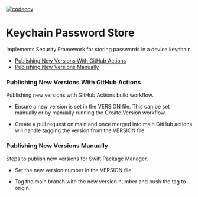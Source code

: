 [![codecov](https://codecov.io/gh/CruGlobal/keychain-password-store-ios/branch/main/graph/badge.svg)](https://codecov.io/gh/CruGlobal/keychain-password-store-ios)

Keychain Password Store
=======================

Implements Security Framework for storing passwords in a device keychain.

- [Publishing New Versions With GitHub Actions](#publishing-new-versions-with-github-actions)
- [Publishing New Versions Manually](#publishing-new-versions-manually)

### Publishing New Versions With GitHub Actions

Publishing new versions with GitHub Actions build workflow.

- Ensure a new version is set in the VERSION file.  This can be set manually or by manually running the Create Version workflow.

- Create a pull request on main and once merged into main GitHub actions will handle tagging the version from the VERSION file.

### Publishing New Versions Manually

Steps to publish new versions for Swift Package Manager. 

- Set the new version number in the VERSION file.

- Tag the main branch with the new version number and push the tag to origin.
